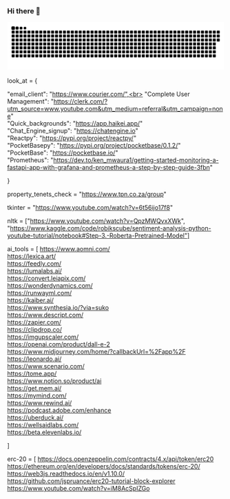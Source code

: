 <!-- 
[![MastHead]]
-->
### Hi there 👋

<!--
**jeanth20/jeanth20** is a ✨ _special_ ✨ repository because its `README.md` (this file) appears on your GitHub profile.
-->

![Snake animation](https://github.com/Sven-Bo/Sven-Bo/blob/output/github-contribution-grid-snake.svg)

<p>

look_at = {

"email_client": "https://www.courier.com/",<br>
"Complete User Management": "https://clerk.com/?utm_source=www.youtube.com&utm_medium=referral&utm_campaign=none" <br>
"Quick_backgrounds": "https://app.haikei.app/" <br>
"Chat_Engine_signup": "https://chatengine.io" <br>
"Reactpy": "https://pypi.org/project/reactpy/" <br>
"PocketBasepy": "https://pypi.org/project/pocketbase/0.1.2/" <br>
"PocketBase": "https://pocketbase.io/" <br>
"Prometheus": "https://dev.to/ken_mwaura1/getting-started-monitoring-a-fastapi-app-with-grafana-and-prometheus-a-step-by-step-guide-3fbn" <br>

}

property_tenets_check = "https://www.tpn.co.za/group"

tkinter = "https://www.youtube.com/watch?v=6t56ijo17f8"

nltk = ["https://www.youtube.com/watch?v=QpzMWQvxXWk", "https://www.kaggle.com/code/robikscube/sentiment-analysis-python-youtube-tutorial/notebook#Step-3.-Roberta-Pretrained-Model"]



ai_tools = [
    https://www.aomni.com/ <br>
    https://lexica.art/ <br>
    https://feedly.com/ <br>
    https://lumalabs.ai/ <br>
    https://convert.leiapix.com/ <br>
    https://wonderdynamics.com/ <br>
    https://runwayml.com/ <br>
    https://kaiber.ai/ <br>
    https://www.synthesia.io/?via=suko <br>
    https://www.descript.com/ <br>
    https://zapier.com/ <br>
    https://clipdrop.co/ <br>
    https://imgupscaler.com/ <br>
    https://openai.com/product/dall-e-2 <br>
    https://www.midjourney.com/home/?callbackUrl=%2Fapp%2F <br>
    https://leonardo.ai/ <br>
    https://www.scenario.com/ <br>
    https://tome.app/ <br>
    https://www.notion.so/product/ai <br>
    https://get.mem.ai/ <br>
    https://mymind.com/ <br>
    https://www.rewind.ai/ <br>
    https://podcast.adobe.com/enhance <br>
    https://uberduck.ai/ <br>
    https://wellsaidlabs.com/ <br>
    https://beta.elevenlabs.io/ <br>

] 

erc-20 = [
    https://docs.openzeppelin.com/contracts/4.x/api/token/erc20 <br>
    https://ethereum.org/en/developers/docs/standards/tokens/erc-20/ <br>
    https://web3js.readthedocs.io/en/v1.10.0/ <br>
    https://github.com/jspruance/erc20-tutorial-block-explorer <br>
    https://www.youtube.com/watch?v=iM8AcSpIZGo <br>
</p>

